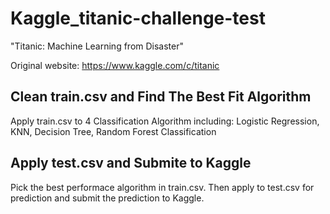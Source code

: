 # Kaggle_titanic-challenge-test

"Titanic: Machine Learning from Disaster"

Original website: https://www.kaggle.com/c/titanic


## Clean train.csv and Find The Best Fit Algorithm
Apply train.csv to 4 Classification Algorithm including:
Logistic Regression, 
KNN, 
Decision Tree, 
Random Forest Classification

## Apply test.csv and Submite to Kaggle
Pick the best performace algorithm in train.csv. 
Then apply to test.csv for prediction and submit the prediction to Kaggle.

